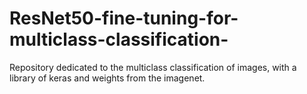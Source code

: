# ResNet50-fine-tuning-for-multiclass-classification-
Repository dedicated to the multiclass classification of images, with a library of keras and weights from the imagenet. 

